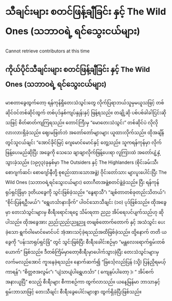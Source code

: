 # သီချင်းများ စတင်ဖြန့်ချီခြင်း နှင့် The Wild Ones \(သဘာဝရဲ့ ရင်သွေးငယ်များ\)

Cannot retrieve contributors at this time

## ကိုယ်ပိုင်သီချင်းများ စတင်ဖြန့်ချီခြင်း နှင့် The Wild Ones \(သဘာဝရဲ့ ရင်သွေးငယ်များ\)

မာစတာခွေထွက်တော့ ရန်ကုန်ရှိတေးသံသွင်းတွေ လိုက်ပြရာဘယ်သူမှမယူသဖြင့် တစ်ဆိုင်ဝင်တစ်ဆိုင်ထွက် တစ်ပုဒ်နှစ်ကျပ်နှုန်းနှင့် ဖြန့်ရသည်။ တချို့ဆို ပစ်ပစ်ခါခါငြင်းဆိုသဖြင့် စိတ်ဓာတ်ကျကြရသည်။ တောင်ကြီးမှ “မောတေးသံသွင်း” တစ်ဆိုင်ပဲ လိုလို လားလားရှိခဲ့သည်။ ဈေးမဖြတ်ဘဲ အတော်တော်များများ ယူထားလိုက်သည်။ ထိုအချိန် တွင်သူငယ်ချင်း “အောင်ခိုင်မြင့် ဂျေမောင်မောင်နှင့် တွေ့သည်။ သူကရန်ကုန်မှာ လိုက်ဖြန့်ပေးမည်ဆိုပြီး အခွေကို သေသေ ချာချာလိုက်ဖြန့်ပေးရာ လူကြားထဲ အတော်ပျံ့နှံ့သွားခဲ့သည်။ \(၁၉၇၃\)ခုနှစ်မှာ The Outsiders နှင့် The Highlanders \(စိုင်းခမ်းသီ၊ စောဂျက်ဆင်၊ စောဂျော်နီတို့ စုစည်းထားသောအဖွဲ့\) ဝိုင်းတော်သား များပူးပေါင်းပြီး The Wild Ones \(သဘာဝရဲ့ရင်သွေးငယ်များ\) တေးဂီတအဖွဲ့စတင်ဖွဲ့ခဲ့သည်။ ပြီး ရန်ကုန်ရုပ်ရှင်ခြံမှာ ဒုတိယခွေကို သွင်းဖြစ်ခဲ့သည်။ “နွေရာသီ”၊ “ချစ်တာတစ်ခုတည်းသိတယ်”၊ “စိုင်းပြန်ရဦးမယ်”၊ “ရွှေဟင်္သာနားခိုက်” ပါဝင်သောသီချင်း \(၁၀\) ပုဒ်ဖြစ်သည်။ ထိုအခွေမှာ တေးသံသွင်းများမှ စီးရီးရောင်းရငွေ သိမ်းရတာ ညည အိပ်ရေးပင်ပျက်သည်ဟု ဆိုပါသည်။ ထိုအခွေအား ညည်းညည်းညူညူ တဖျစ်တောက်တောက် နှင့် အသံသွင်း ပေးခဲ့သော ရွက်ဝါမောင်မောင်ပင် အံ့အားသင့်ခဲ့ရသည်အထိဖြစ်ခဲ့သည်။ ထို့နောက် တတိ ယခွေကို “ပန်းသာရုပ်ရှင်ခြံ” တွင် သွင်းဖြစ်ပြီး စီးရီးခေါင်းစဉ်မှာ “မန္တလေးရောက်ရှမ်းတစ်ယောက်” ဖြစ်သည်။ ဒီတစ်ကြိမ်မှာတော့စီးရီးမှာပေါက်သွားခဲ့ပြီး တေးသံသွင်းများမှ လက်မလည်အောင် ကူးနေခဲ့ရသည်။ နောက်ဆက်၍ “ခြင်္သေ့လည်ပြန် \(သို့\) ပြန်ညှိရမယ့်ကာရန်”၊ “စိတ္တဇအလွမ်း”၊ “ပျံသာပျံပါရွှေဟင်္သာ” \( ကျေနပ်ပါတော့ \)၊ “ အိပ်စက်အနားယူပြီ” စသည့် စီးရီးများ စီကာစဉ်ကာ ထွက်လာသည်။ ယနေ့မြန်မာ ဘာသာနှင့် ရှမ်းဘာသာဖြင့် တေးသီချင်း စီးရီးခွေပေါင်းများစွာ ထွက်ရှိခဲ့ပြီးဖြစ်သည်။

